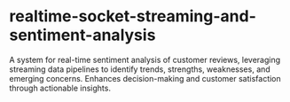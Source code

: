 # realtime-socket-streaming-and-sentiment-analysis
A system for real-time sentiment analysis of customer reviews, leveraging streaming data pipelines to identify trends, strengths, weaknesses, and emerging concerns. Enhances decision-making and customer satisfaction through actionable insights.
